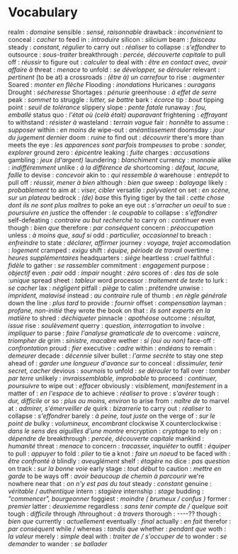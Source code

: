 # Vocabulary

realm : *domaine*
sensible : *sensé, raisonnable*
drawback : *inconvénient*
to conceal : *cacher*
to feed in : *introduire*
silicon : *silicium*
beam : *faisceau*
steady : *constant, régulier*
to carry out : *réaliser*
to collapse : *s'effondrer*
to outsource : *sous-traiter*
breakthrough : *percée, découverte capitale*
to pull off : *réussir*
to figure out : *calculer*
to deal with : *être en contact avec, avoir affaire à*
threat : *menace*
to unfold : *se développer, se dérouler*
relevant : *pertinent*
(to be at) a crossroads : *(être à) un carrefour*
to rise  : *augmenter* 
Soared : *monter en flèche*
Flooding : *inondations*
Huricanes : *ouragans*
Drought :  *sécheresse*
Shortages :  *pénurie*
greenhouse : *à effet de serre*
peak : *sommet*
to struggle : *lutter, se battre*
bark : *écorce*
tip : *bout*
tipping point : *seuil de tolérance*
slippery slope : *pente fatale*
runaway : *fou, emballé*
status quo : *l'état où (celà était) auparavant*
frightening : *effrayant*
to withstand : *résister à*
wasteland : *terrain vague*
fair : *honnête*
to assume : *supposer*
within : *en moins de*
wipe-out : *anéantissement*
doomsday : *jour du jugement dernier*
doom : *ruine*
to find out : *découvrir*
there's more than meets the eye : *les apparences sont parfois trompeuses*
to probe : *sonder, explorer*
ground zero : *épicentre*
leaking : *fuite*
charges : *accusations*
gambling : *jeux (d'argent)*
laundering : *blanchiment*
currency : *monnaie*
alike : *indifféremment*
unlike : *à la différence de*
shortcoming : *défaut, lacune, faille*
to devise : *concevoir*
akin to : *qui ressemble à*
warehouse : *entrepôt*
to pull off : *réussir, mener à bien*
although : *bien que*
sweep : *balayage*
likely : *probablement*
to aim at : *viser, cibler*
versatile : *polyvalent*
on set : *en scène, sur un plateau*
bedrock : *(de) base*
this flying tiger by the tail : *cette chose dont ils ne sont plus maîtres*
to poke an eye out : *s'arracher un oeuil*
to sue : *poursuivre en justice*
the offender : *le coupable*
to collapse : *s'effondrer*
self-defeating : *contraire au but recherché* 
to carry on : *continuer*
even though : *bien que*
therefore : *par conséquent*
concern : *préoccupation*
unless : *à moins que, sauf si*
odd : *particulier, occasionnel*
to breach : *enfreindre*
to state : *déclarer, affirmer*
journey : *voyage, trajet*
accomodation : *logement*
cramped : *exigu*
shift : *équipe, période de travail*
overtime : *heures supplémentaires*
headquarters : *siège*
heartless : *cruel*
faithful : *fidèle*
to gather : *se rassembler*
commitment : *engagement*
purpose : *objectif*
even : *pair*
odd : *impair*
nought : *zéro*
scores of : *des tas de*
sole :*unique*
spread sheet : *tableur*
word processor : *traitement de texte*
to lurk : *se cacher*
lax : *négligent*
pitfall : *piège*
to calim : *prétendre*
unwise : *imprident, malavisé*
instead : *au contraire*
rule of thumb : *en règle générale*
down the line : *plus tard*
to provide : *fournir*
offset : *compensation*
layman : *profane, non-initié*
they wrote the book on that : *ils sont experts en la matière*
to shred : *déchiqueter*
pinnacle : *apothéose*
outcome : *résultat, issue*
rise : *soulèvement*
querry : *question, interrogation*
to involve : *impliquer*
to parse : *faire l'analyse gramaticale de*
to overcome : *vaincre, triompher de*
grim : *sinistre, macabre*
wether : *si (oui ou non)*
face-off : *confrontation*
proud : *fier*
executive : *cadre*
within : *endéans*
to remain : *demeurer*
decade : *décennie*
silver bullet : *l'arme secrète*
to stay one step ahead of : *garder une longueur d'avance sur*
to conceal : *dissimuler, tenir secret, cacher*
devious : *sournois*
to unfold : *se dérouler*
to fall over : *tomber par terre*
unlikely : *invraissemblable, improbable*
to proceed : *continuer, poursuivre*
to wipe out : *effacer*
obviously : *visiblement, manifestement*
in a matter of : *en l'espace de*
to achieve : *réaliser*
to prove : *s'avérer*
tough : *dur, difficile*
or so : *plus ou moins, environ*
to arise from : *naître de*
to marvel at : *admirer, s'émerveiller de*
quirk : *bizarrerie*
to carry out : *réaliser*
to collapse : *s'effondrer*
barely : *à peine, tout juste*
on the verge of : *sur le point de*
bulky : *volumineux, encombrant*
clockwise X counterclockwise : *dans le sens des aiguilles d'une montre*
encryption : *cryptage*
to rely on : *dépendre de*
breakthrough : *percée, découverte capitale*
mankind : *humanité*
threat : *menace*
to concern : *tracasser, inquiéter*
to outfit : *équiper*
to pull : *appuyer*
to fold : *plier*
to tie a knot : *faire un noeud*
to be faced with : *être confronté à*
blindly : *aveuglément*
shelf : *étagère*
no dice : *pas question*
on track : *sur la bonne voie*
early stage : *tout début*
to caution : *mettre en garde*
to be ways off : *avoir beaucoup de chemin à parcourir*
we're nowhere near that : *on n'y est pas du tout*
steady : *constant* 
genuine : *véritable* / *authentique* 
intern : *stagière*
internship : *stage*
budding : *"commencer", bourgeonner*
foggiest : *moindre ( brumeux / confus )*
former : *premier*
latter : *deuxiemme*
regardless : *sans tenir compte de / quelque soit* 
tough : *difficile*
through /throughout : *à travers*
thorough : ----??
though : *bien que*
currently : *actuellement*
eventually : *final*
actually : *en fait* 
therefor : *par conséquent* 
while / whereas : *tandis que*
whether : *pendant que*
woth : *la valeur*
merely : *simple*
deal with : *traiter de / s'occuper de* 
to wonder : *se demander* 
to wander : *se ballader*

